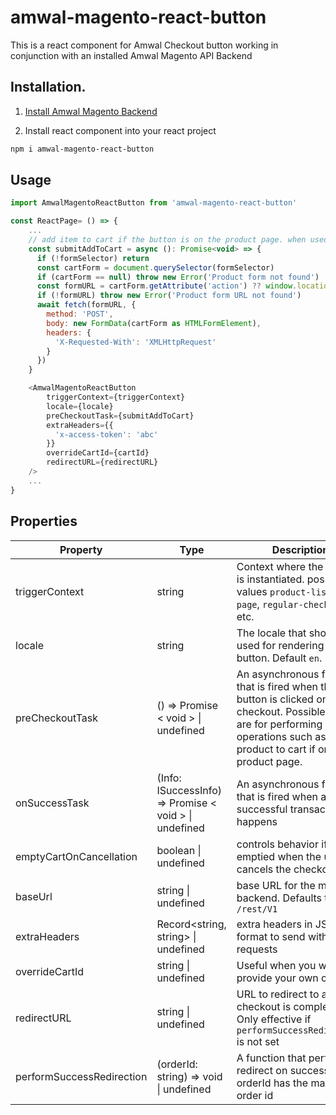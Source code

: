 # amwal-magento-react-button

This is a react component for Amwal Checkout button working in conjunction with an installed Amwal Magento API Backend

## Installation.

1. [Install Amwal Magento Backend](https://docs.amwal.tech/docs/magento-installation)


2. Install react component into your react project
```bash
npm i amwal-magento-react-button
```
## Usage

```javascript
import AmwalMagentoReactButton from 'amwal-magento-react-button'

const ReactPage= () => {
    ...
    // add item to cart if the button is on the product page. when used in cart or mini-cart, preCheckoutTask should be left undefined
    const submitAddToCart = async (): Promise<void> => {
      if (!formSelector) return
      const cartForm = document.querySelector(formSelector)
      if (cartForm == null) throw new Error('Product form not found')
      const formURL = cartForm.getAttribute('action') ?? window.location.href
      if (!formURL) throw new Error('Product form URL not found')
      await fetch(formURL, {
        method: 'POST',
        body: new FormData(cartForm as HTMLFormElement),
        headers: {
          'X-Requested-With': 'XMLHttpRequest'
        }
      })
    }

    <AmwalMagentoReactButton
        triggerContext={triggerContext}
        locale={locale}
        preCheckoutTask={submitAddToCart}
        extraHeaders={{
          'x-access-token': 'abc'
        }}
        overrideCartId={cartId}
        redirectURL={redirectURL}
    />
    ...
}
```

## Properties
| Property                  | Type                                                     | Description                                                                                                   |
|---------------------------|----------------------------------------------------------|---------------------------------------------------------------------------------------------------------------|
| triggerContext            | string                                                   | Context where the button is instantiated. possible values `product-listing-page`, `regular-checkout`, .. etc. |
| locale                    | string                                                   | The locale that should be used for rendering the button. Default `en`.                                        |
| preCheckoutTask           | ()  =>   Promise < void > \| undefined                   | An asynchronous function that is fired when the button is clicked on checkout. Possible Uses are for performing operations such as adding product to cart if on product page. |
| onSuccessTask             | (Info: ISuccessInfo)  =>   Promise < void > \| undefined | An asynchronous function that is fired when a successful transaction happens |
| emptyCartOnCancellation   | boolean \| undefined                                     | controls behavior if Cart is emptied when the user cancels the checkout                                                                                                       |
| baseUrl                   | string \| undefined                                      | base URL for the magento backend. Defaults to `/rest/V1`                                                                                                                      |
| extraHeaders              | Record<string, string> \| undefined                      | extra headers in JSON format to send with fetch requests                                                                                                                      |
| overrideCartId            | string \| undefined                                      | Useful when you want to provide your own cartId. |
| redirectURL               | string \| undefined                                      | URL to redirect to after checkout is completed. Only effective if `performSuccessRedirection` is not set|
| performSuccessRedirection | (orderId: string)  =>  void \| undefined | A function that performs redirect on success, orderId has the magento order id |

